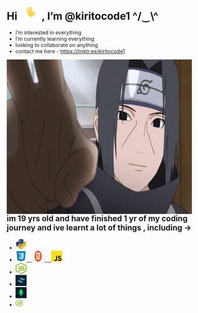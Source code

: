 #  Hi &nbsp; <img src="https://github.com/kiritocode1/kiritocode1/blob/main/wave.gif" width="40px" height="40px"/> , I’m @kiritocode1 <strong>^/‿\\^</strong>
-  I’m interested in everything
-  I’m currently learning everything
-  looking to collaborate on anything
- contact me here - https://linktr.ee/kiritocode1

<p><img src="https://github.com/kiritocode1/kiritocode1/blob/main/itachi_smiling.gif"  align="left" alt="smile" width="100%" height="420"/>
</p>



---





## im 19 yrs old and have finished 1 yr of my coding journey and ive learnt a lot of things , including -> 
<!-- [![portfolio](https://img.shields.io/badge/my_portfolio-000?style=for-the-badge&logo=ko-fi&logoColor=white)](https://katherinempeterson.com/) -->
<ul>
  <li><a href="https://www.python.org/"><img src="https://github.com/kiritocode1/kiritocode1/blob/main/readme.jpg" width="30px" height="30px" /></a></li>
  <li><a href="https://sepia-slope-2a3.notion.site/HTML-and-CSS-and-Basic-Javascript-2753717d90ab49d196df9b8677926f86"><img src="https://github.com/kiritocode1/kiritocode1/blob/main/css-logo.png"  width="30px" height="30px"/>&emsp;<img src="https://github.com/kiritocode1/kiritocode1/blob/main/html-logo.png"  width="35px" height="30px"/>&emsp;
    <img src="https://github.com/kiritocode1/kiritocode1/blob/main/js-logo.png"  width="30px" height="30px"/>
    </a></li>
<li><a herf="https://nodejs.org/en/"><img src="https://github.com/kiritocode1/kiritocode1/blob/main/node-logo.png" width="30px" height="30px"/></a></li>
<li><a herf="https://tailwindcss.com/"><img src="https://github.com/kiritocode1/kiritocode1/blob/main/tailwind-css-logo.png" width="30px" height="30px"/></a></li>
<li><a herf="https://www.mongodb.com/"><img src="https://github.com/kiritocode1/kiritocode1/blob/main/mongo-logo.png" width="30px" height="30px"/></a></li>
<li><a herf=""><img src="https://github.com/kiritocode1/kiritocode1/blob/main/node-logo.png" width="20px" height="20px"/></a></li>

</ul>









<!---
kiritocode1/kiritocode1 is a ✨ special ✨ repository because its `README.md` (this file) appears on your GitHub profile.
You can click the Preview link to take a look at your changes.
--->
